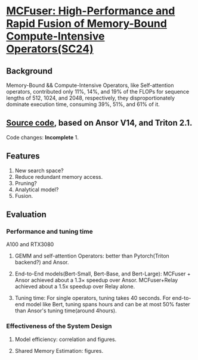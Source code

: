 # [MCFuser: High-Performance and Rapid Fusion of Memory-Bound Compute-Intensive Operators(SC24)](https://dl.acm.org/doi/pdf/10.1109/SC41406.2024.00040)


## Background

Memory-Bound && Compute-Intensive Operators, like Self-attention operators, contributed only 11%, 14%, and 19% of the FLOPs for sequence lengths of 512, 1024, and 2048, respectively, they disproportionately dominate execution time, consuming 39%, 51%, and 61% of it.

## [Source code](https://zenodo.org/records/10971908), based on Ansor V14, and Triton 2.1.

Code changes: **Incomplete**
1. 


## Features
1. New search space?
2. Reduce redundant memory access.
3. Pruning?
4. Analytical model?
5. Fusion.

## Evaluation

### Performance and tuning time

A100 and RTX3080

1. GEMM and self-attention Operators: better than Pytorch(Triton backend?) and Ansor.

2. End-to-End models(Bert-Small, Bert-Base, and Bert-Large): MCFuser + Ansor achieved about a 1.3× speedup over Ansor. MCFuser+Relay achieved about a 1.5x speedup over Relay alone.

4. Tuning time: For single operators, tuning takes 40 seconds. For end-to-end model like Bert, tuning spans hours and can be at most 50% faster than Ansor's tuning time(around 4hours).

### Effectiveness of the System Design

1. Model efficiency: correlation and figures.

2. Shared Memory Estimation: figures.
